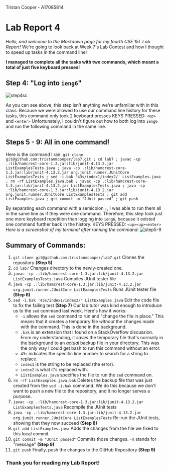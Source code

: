 Tristan Cooper - A17085814
# Lab Report 4

*Hello, and welcome to the Markdown page for my fourth CSE 15L Lab Report!*
We're going to look back at Week 7's Lab Contest and how I thought to speed up tasks in the command line!

**I managed to complete all the tasks with two commands, which meant a total of just five keyboard presses!**

## Step 4: "Log into `ieng6`"
![step4sc](/Users/tristancooper/Desktop/cse15l/LabReport4/step4sc.png)

As you can see above, this step isn't anything we're unfamiliar with in this class.
Because we were allowed to use our command line history for these tasks, this command only took 2 keyboard presses
KEYS PRESSED: `<up>` and `<enter>`
Unfortunately, I couldn't figure out how to both log into `ieng6` and run the following command in the same line.

## Steps 5 - 9: All in one command!
Here is the command I ran:
`git clone git@github.com:tristanmcooper/lab7.git ; cd lab7 ; javac -cp .:lib/hamcrest-core-1.3.jar:lib/junit-4.13.2.jar ListExamplesTests.java ; java -cp .:lib/hamcrest-core-1.3.jar:lib/junit-4.13.2.jar org.junit.runner.JUnitCore ListExamplesTests ; sed -i.bak '43s/index1/index2/' ListExamples.java ; rm -rf ListExamples.java.bak ; javac -cp .:lib/hamcrest-core-1.3.jar:lib/junit-4.13.2.jar ListExamplesTests.java ; java -cp .:lib/hamcrest-core-1.3.jar:lib/junit-4.13.2.jar org.junit.runner.JUnitCore ListExamplesTests ; git add ListExamples.java ; git commit -m "JUnit passed" ; git push`

By separating each command with a semicolon `;`, I was able to run them all in the same line as if they were one command.
Therefore, this step took just one more keyboard repetition than logging into `ieng6`, because it existed one command further back in the history. 
KEYS PRESSED: `<up><up><enter>`
*Here is a screenshot of my terminal after running the command:*
![step5-9](/Users/tristancooper/Desktop/cse15l/LabReport4/4-5sc.png)

## Summary of Commands:
1. `git clone git@github.com:tristanmcooper/lab7.git` Clones the repository __**(Step 5)**__
2. `cd lab7` Changes directory to the newly-created one.
3. `javac -cp .:lib/hamcrest-core-1.3.jar:lib/junit-4.13.2.jar ListExamplesTests.java` Compiles JUnit tester file
4. `java -cp .:lib/hamcrest-core-1.3.jar:lib/junit-4.13.2.jar org.junit.runner.JUnitCore ListExamplesTests` Runs JUnit tester file __**(Step 6)**__
5. `sed -i.bak '43s/index1/index2/' ListExamples.java` Edit the code file to fix the failing test __**(Step 7)**__
Our lab tutor was kind enough to introduce us to the `sed` command last week. Here's how it works:
    - `-i` allows the `sed` command to run and "change the file in place." This means that it creates a temporary file *without* the changes made with the command. This is done in the background.
    - `.bak` is an extension that I found on a StackOverflow discussion. From my understanding, it *saves* the temporary file that's normally in the background to an *actual* backup file in your directory. This was the only way I could get bash to run this command without an error.
    - `43s` indicates the specific line number to search for a string to replace.
    - `index1` is the string to be replaced (the error).
    - `index2` is what it's replaced with.
    - `ListExamples.java` specifies the file to run the `sed` command on.
6. `rm -rf ListExamples.java.bak` Deletes the backup file that was just created from the `sed -i.bak` command. We do this because we don't want to push a new file to the repository, and it no longer serves a purpose.
7. `javac -cp .:lib/hamcrest-core-1.3.jar:lib/junit-4.13.2.jar ListExamplesTests.java` Recompile the JUnit tests
8. `java -cp .:lib/hamcrest-core-1.3.jar:lib/junit-4.13.2.jar org.junit.runner.JUnitCore ListExamplesTests` Re-run the JUnit tests, showing that they now succeed __**(Step 8)**__
9. `git add ListExamples.java` Adds the changes from the file we fixed to this local commit.
10. `git commit -m "JUnit passed"` Commits those changes. `-m` stands for "message" __**(Step 9)**__
11. `git push` Finally, push the changes to the GitHub Repository __**(Step 9)**__



### Thank you for reading my Lab Report!


